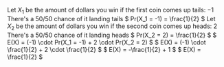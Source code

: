 Let $X_1$ be the amount of dollars you win if the first coin comes up tails: $-1$
There's a 50/50 chance of it landing tails
$ Pr(X_1 = -1) = \frac{1}{2} $
Let $X_2$ be the amount of dollars you win if the second coin comes up heads: $2$
There's a 50/50 chance of it landing heads
$ Pr(X_2 = 2) = \frac{1}{2} $
$ E(X) = (-1) \cdot Pr(X_1 = -1) + 2 \cdot Pr(X_2 = 2) $
$ E(X) = (-1) \cdot \frac{1}{2} + 2 \cdot \frac{1}{2} $
$ E(X) = -\frac{1}{2} + 1 $
$ E(X) = \frac{1}{2} $
